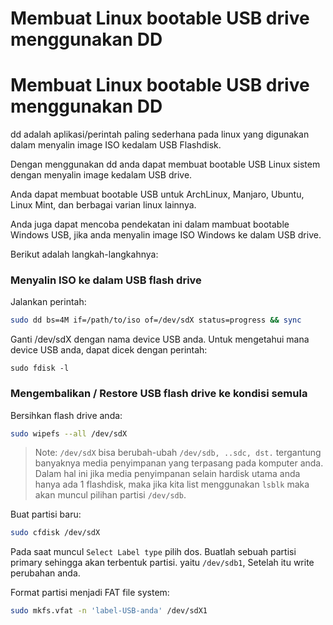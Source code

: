 # Membuat Linux bootable USB drive menggunakan DD


# Membuat Linux bootable USB drive menggunakan DD

dd adalah aplikasi/perintah paling sederhana pada linux yang digunakan dalam menyalin image ISO kedalam USB Flashdisk.

Dengan menggunakan dd anda dapat membuat bootable USB Linux sistem dengan menyalin image kedalam USB drive.

Anda dapat membuat bootable USB untuk ArchLinux, Manjaro, Ubuntu, Linux Mint, dan berbagai varian linux lainnya.

Anda juga dapat mencoba pendekatan ini dalam mambuat bootable Windows USB, jika anda menyalin image ISO Windows ke dalam USB drive.

Berikut adalah langkah-langkahnya:

### Menyalin ISO ke dalam USB flash drive
Jalankan perintah:
```bash
sudo dd bs=4M if=/path/to/iso of=/dev/sdX status=progress && sync
```

Ganti /dev/sdX dengan nama device USB anda.
Untuk mengetahui mana device USB anda, dapat dicek dengan perintah:
```
sudo fdisk -l
```

### Mengembalikan / Restore USB flash drive ke kondisi semula

Bersihkan flash drive anda:
```bash
sudo wipefs --all /dev/sdX
```
> Note: `/dev/sdX` bisa berubah-ubah `/dev/sdb, ..sdc, dst.` tergantung banyaknya media
> penyimpanan yang terpasang pada komputer anda. Dalam hal ini jika media penyimpanan selain
> hardisk utama anda hanya ada 1 flashdisk, maka jika kita list menggunakan `lsblk` maka
> akan muncul pilihan partisi `/dev/sdb`.

Buat partisi baru:
```bash
sudo cfdisk /dev/sdX
```
Pada saat muncul `Select Label type` pilih dos. Buatlah sebuah partisi primary sehingga akan
terbentuk partisi. yaitu `/dev/sdb1`, Setelah itu write perubahan anda.

Format partisi menjadi FAT file system:
```bash
sudo mkfs.vfat -n 'label-USB-anda' /dev/sdX1
```

